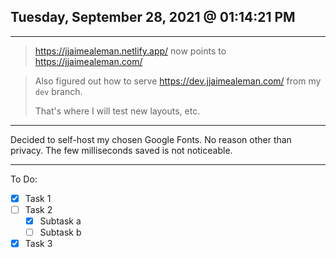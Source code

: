 ## Tuesday, September 28, 2021 @ 01:14:21 PM

---

> https://jjaimealeman.netlify.app/ now points to https://jjaimealeman.com/

> Also figured out how to serve https://dev.jjaimealeman.com/ from my `dev` branch.
>
> That's where I will test new layouts, etc.

---

Decided to self-host my chosen Google Fonts. No reason other than privacy. The few milliseconds saved is not noticeable.

---

To Do:

-   [x] Task 1
-   [ ] Task 2
    -   [x] Subtask a
    -   [ ] Subtask b
-   [x] Task 3
